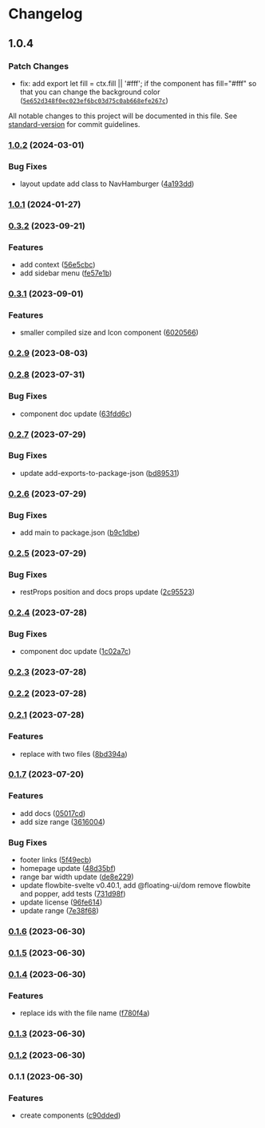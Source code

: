 # Changelog

## 1.0.4

### Patch Changes

- fix: add export let fill = ctx.fill || '#fff'; if the component has fill="#fff" so that you can change the background color ([`5e652d348f0ec023ef6bc03d75c0ab668efe267c`](https://github.com/shinokada/svelte-supertiny/commit/5e652d348f0ec023ef6bc03d75c0ab668efe267c))

All notable changes to this project will be documented in this file. See [standard-version](https://github.com/conventional-changelog/standard-version) for commit guidelines.

### [1.0.2](https://github.com/shinokada/svelte-supertiny/compare/v1.0.1...v1.0.2) (2024-03-01)

### Bug Fixes

- layout update add class to NavHamburger ([4a193dd](https://github.com/shinokada/svelte-supertiny/commit/4a193dd98d83645bf086b36f67dad6feea9f3186))

### [1.0.1](https://github.com/shinokada/svelte-supertiny/compare/v0.3.2...v1.0.1) (2024-01-27)

### [0.3.2](https://github.com/shinokada/svelte-supertiny/compare/v0.3.1...v0.3.2) (2023-09-21)

### Features

- add context ([56e5cbc](https://github.com/shinokada/svelte-supertiny/commit/56e5cbc635897d61d6320ae27992a9583816057b))
- add sidebar menu ([fe57e1b](https://github.com/shinokada/svelte-supertiny/commit/fe57e1b66ea66e1c200e0936885280f8397bab25))

### [0.3.1](https://github.com/shinokada/svelte-supertiny/compare/v0.2.9...v0.3.1) (2023-09-01)

### Features

- smaller compiled size and Icon component ([6020566](https://github.com/shinokada/svelte-supertiny/commit/6020566bca11aeb05ad57f50234cd5d1d03d0135))

### [0.2.9](https://github.com/shinokada/svelte-supertiny/compare/v0.2.8...v0.2.9) (2023-08-03)

### [0.2.8](https://github.com/shinokada/svelte-supertiny/compare/v0.2.7...v0.2.8) (2023-07-31)

### Bug Fixes

- component doc update ([63fdd6c](https://github.com/shinokada/svelte-supertiny/commit/63fdd6c318647c74e553e2ca67017c4c982570e3))

### [0.2.7](https://github.com/shinokada/svelte-supertiny/compare/v0.2.6...v0.2.7) (2023-07-29)

### Bug Fixes

- update add-exports-to-package-json ([bd89531](https://github.com/shinokada/svelte-supertiny/commit/bd8953131d559ff88e913c01b442acc19aebc22a))

### [0.2.6](https://github.com/shinokada/svelte-supertiny/compare/v0.2.5...v0.2.6) (2023-07-29)

### Bug Fixes

- add main to package.json ([b9c1dbe](https://github.com/shinokada/svelte-supertiny/commit/b9c1dbe465a9c3ad77ada80d60ce181a81f3ddca))

### [0.2.5](https://github.com/shinokada/svelte-supertiny/compare/v0.2.4...v0.2.5) (2023-07-29)

### Bug Fixes

- restProps position and docs props update ([2c95523](https://github.com/shinokada/svelte-supertiny/commit/2c95523a768b1ec4de056cf015c4cf0aa9f7d46a))

### [0.2.4](https://github.com/shinokada/svelte-supertiny/compare/v0.2.3...v0.2.4) (2023-07-28)

### Bug Fixes

- component doc update ([1c02a7c](https://github.com/shinokada/svelte-supertiny/commit/1c02a7cd39b44c043aafb932c8f7475493f50b9a))

### [0.2.3](https://github.com/shinokada/svelte-supertiny/compare/v0.2.2...v0.2.3) (2023-07-28)

### [0.2.2](https://github.com/shinokada/svelte-supertiny/compare/v0.2.1...v0.2.2) (2023-07-28)

### [0.2.1](https://github.com/shinokada/svelte-supertiny/compare/v0.1.7...v0.2.1) (2023-07-28)

### Features

- replace with two files ([8bd394a](https://github.com/shinokada/svelte-supertiny/commit/8bd394a077bb3b5c3bf02725dbc27fc46c80e8d2))

### [0.1.7](https://github.com/shinokada/svelte-supertiny/compare/v0.1.6...v0.1.7) (2023-07-20)

### Features

- add docs ([05017cd](https://github.com/shinokada/svelte-supertiny/commit/05017cd47bb3d6e314128adbe57410e8ef309cf8))
- add size range ([3616004](https://github.com/shinokada/svelte-supertiny/commit/36160040cdd0a7a74239903cd317966a96d8407e))

### Bug Fixes

- footer links ([5f49ecb](https://github.com/shinokada/svelte-supertiny/commit/5f49ecb6804a964709de13fa46787656545867f3))
- homepage update ([48d35bf](https://github.com/shinokada/svelte-supertiny/commit/48d35bf8d8a9a51f51341bf3fbb37a819b437e34))
- range bar width update ([de8e229](https://github.com/shinokada/svelte-supertiny/commit/de8e22997bf722195746ee8aef5b6c3a9a82c33d))
- update flowbite-svelte v0.40.1, add @floating-ui/dom remove flowbite and popper, add tests ([731d98f](https://github.com/shinokada/svelte-supertiny/commit/731d98fd98d16ba84c33d7eb59b4c3970866f41e))
- update license ([96fe614](https://github.com/shinokada/svelte-supertiny/commit/96fe6148697f0de3c0c8e5272a5a55a5e330984f))
- update range ([7e38f68](https://github.com/shinokada/svelte-supertiny/commit/7e38f68abd0f5401603b2b8b7dea018b5161ec19))

### [0.1.6](https://github.com/shinokada/svelte-supertiny/compare/v0.1.5...v0.1.6) (2023-06-30)

### [0.1.5](https://github.com/shinokada/svelte-supertiny/compare/v0.1.4...v0.1.5) (2023-06-30)

### [0.1.4](https://github.com/shinokada/svelte-supertiny/compare/v0.1.3...v0.1.4) (2023-06-30)

### Features

- replace ids with the file name ([f780f4a](https://github.com/shinokada/svelte-supertiny/commit/f780f4ac3ad066b735406d972c52b307d7f9c4f6))

### [0.1.3](https://github.com/shinokada/svelte-supertiny/compare/v0.1.2...v0.1.3) (2023-06-30)

### [0.1.2](https://github.com/shinokada/svelte-supertinyicons/compare/v0.1.1...v0.1.2) (2023-06-30)

### 0.1.1 (2023-06-30)

### Features

- create components ([c90dded](https://github.com/shinokada/svelte-supertinyicons/commit/c90dded76deec9172b5f5a0da67b64c0446619b5))
